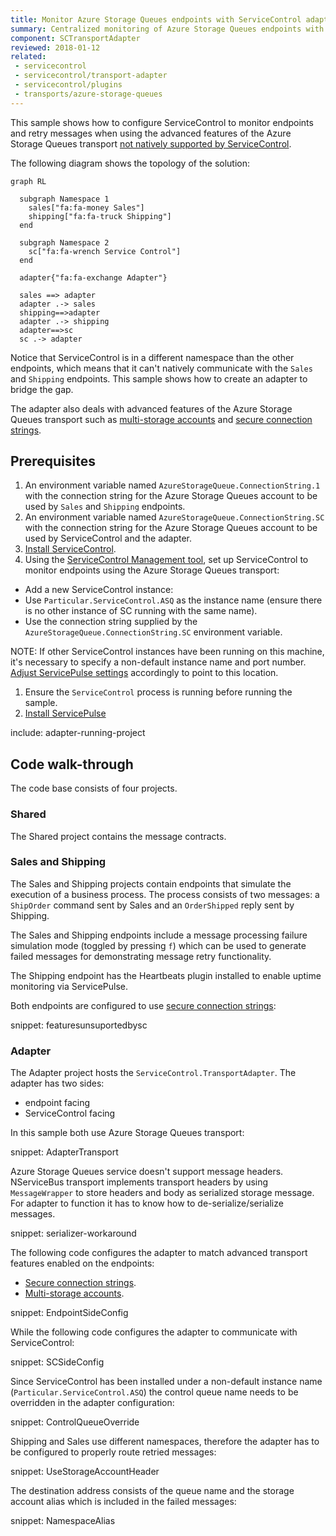 ```yaml
---
title: Monitor Azure Storage Queues endpoints with ServiceControl adapter
summary: Centralized monitoring of Azure Storage Queues endpoints with ServiceControl adapter
component: SCTransportAdapter
reviewed: 2018-01-12
related:
 - servicecontrol
 - servicecontrol/transport-adapter
 - servicecontrol/plugins
 - transports/azure-storage-queues
---
```



This sample shows how to configure ServiceControl to monitor endpoints and retry messages when using the advanced features of the Azure Storage Queues transport [not natively supported by ServiceControl](/servicecontrol/transport-adapter/incompatible-features.md#azure-storage-queues-transport).

The following diagram shows the topology of the solution:

```mermaid
graph RL

  subgraph Namespace 1
    sales["fa:fa-money Sales"]
    shipping["fa:fa-truck Shipping"]
  end

  subgraph Namespace 2
    sc["fa:fa-wrench Service Control"]
  end

  adapter{"fa:fa-exchange Adapter"}

  sales ==> adapter
  adapter .-> sales
  shipping==>adapter
  adapter .-> shipping
  adapter==>sc
  sc .-> adapter
```

Notice that ServiceControl is in a different namespace than the other endpoints, which means that it can't natively communicate with the `Sales` and `Shipping` endpoints. This sample shows how to create an adapter to bridge the gap.

The adapter also deals with advanced features of the Azure Storage Queues transport such as [multi-storage accounts](/transports/azure-storage-queues/multi-storageaccount-support.md) and [secure connection strings](/transports/azure-storage-queues/configuration.md#connection-strings-using-aliases-for-connection-strings-to-storage-accounts).


## Prerequisites

 1. An environment variable named `AzureStorageQueue.ConnectionString.1` with the connection string for the Azure Storage Queues account to be used by `Sales` and `Shipping` endpoints.
 1. An environment variable named `AzureStorageQueue.ConnectionString.SC` with the connection string for the Azure Storage Queues account to be used by ServiceControl and the adapter.
 1. [Install ServiceControl](/servicecontrol/installation.md).
 1. Using the [ServiceControl Management tool](/servicecontrol/license.md#servicecontrol-management-tool), set up ServiceControl to monitor endpoints using the Azure Storage Queues transport:

   * Add a new ServiceControl instance:
   * Use `Particular.ServiceControl.ASQ` as the instance name (ensure there is no other instance of SC running with the same name).
   * Use the connection string supplied by the `AzureStorageQueue.ConnectionString.SC` environment variable.

NOTE: If other ServiceControl instances have been running on this machine, it's necessary to specify a non-default instance name and port number. [Adjust ServicePulse settings](/servicepulse/host-config.md#changing-the-servicecontrol-url) accordingly to point to this location.

 1. Ensure the `ServiceControl` process is running before running the sample.
 1. [Install ServicePulse](/servicepulse/installation.md)

include: adapter-running-project


## Code walk-through

The code base consists of four projects.


### Shared

The Shared project contains the message contracts.


### Sales and Shipping

The Sales and Shipping projects contain endpoints that simulate the execution of a business process. The process consists of two messages: a `ShipOrder` command sent by Sales and an `OrderShipped` reply sent by Shipping.

The Sales and Shipping endpoints include a message processing failure simulation mode (toggled by pressing `f`) which can be used to generate failed messages for demonstrating message retry functionality.

The Shipping endpoint has the Heartbeats plugin installed to enable uptime monitoring via ServicePulse.

Both endpoints are configured to use [secure connection strings](/transports/azure-storage-queues/configuration.md#connection-strings-using-aliases-for-connection-strings-to-storage-accounts):

snippet: featuresunsuportedbysc


### Adapter

The Adapter project hosts the `ServiceControl.TransportAdapter`. The adapter has two sides:

 * endpoint facing
 * ServiceControl facing

In this sample both use Azure Storage Queues transport:

snippet: AdapterTransport

Azure Storage Queues service doesn't support message headers. NServiceBus transport implements transport headers by using `MessageWrapper` to store headers and body as serialized storage message. For adapter to function it has to know how to de-serialize/serialize messages.

snippet: serializer-workaround

The following code configures the adapter to match advanced transport features enabled on the endpoints:

 * [Secure connection strings](/transports/azure-storage-queues/configuration.md#connection-strings-using-aliases-for-connection-strings-to-storage-accounts).
 * [Multi-storage accounts](/transports/azure-storage-queues/multi-storageaccount-support.md).

snippet: EndpointSideConfig

While the following code configures the adapter to communicate with ServiceControl:

snippet: SCSideConfig

Since ServiceControl has been installed under a non-default instance name (`Particular.ServiceControl.ASQ`) the control queue name needs to be overridden in the adapter configuration:

snippet: ControlQueueOverride

Shipping and Sales use different namespaces, therefore the adapter has to be configured to properly route retried messages:

snippet: UseStorageAccountHeader

The destination address consists of the queue name and the storage account alias which is included in the failed messages:

snippet: NamespaceAlias
